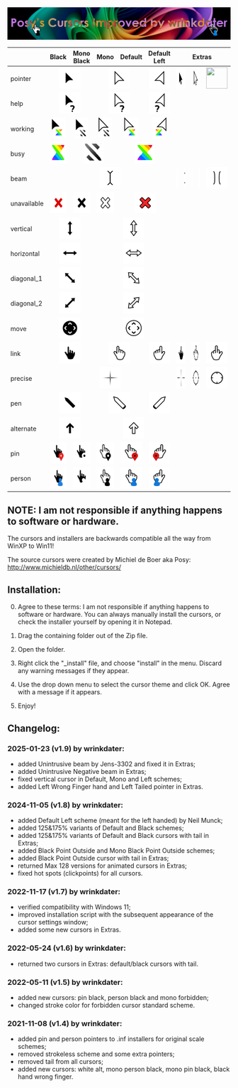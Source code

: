 <img alt="Posys Cursors Improved by wrinkdater" src="./Showcase Images/Posys Cursors Improved by wrinkdater.png" />


<table><thead>
  <tr>
    <th></th>
    <th>Black</th>
    <th>Mono<br>Black</th>
    <th>Mono</th>
    <th>Default</th>
    <th>Default<br>Left</th>
    <th colspan="5">Extras</th>
  </tr></thead>
<tbody>
  <tr>
    <td>pointer</td>
    <td colspan="2" align="center"><img src="https://raw.githubusercontent.com/wrinkdater/Posys-Cursors-Improved-by-wrinkdater/refs/heads/main/Showcase%20Images/Black%20%26%20Mono%20Black/pointer.png" width="48" height="48"></td>
    <td colspan="2" align="center"><img src="https://raw.githubusercontent.com/wrinkdater/Posys-Cursors-Improved-by-wrinkdater/refs/heads/main/Showcase%20Images/Default%20%26%20Mono/pointer.png" width="48" height="48"></td>
    <td align="center"><img src="https://raw.githubusercontent.com/wrinkdater/Posys-Cursors-Improved-by-wrinkdater/refs/heads/main/Showcase%20Images/Default%20Left/pointer.png" width="48" height="48"></td>
    <td colspan="2" align="center"><img src="https://raw.githubusercontent.com/wrinkdater/Posys-Cursors-Improved-by-wrinkdater/refs/heads/main/Showcase%20Images/Extras/Tailed%20pointers/Black%20pointer.png" width="48" height="48"></td>
    <td colspan="2" align="center"><img src="https://raw.githubusercontent.com/wrinkdater/Posys-Cursors-Improved-by-wrinkdater/refs/heads/main/Showcase%20Images/Extras/Tailed%20pointers/pointer.png" alt="Image" width="48" height="48"></td>
    <td align="center"><img src="https://raw.githubusercontent.com/wrinkdater/Posys-Cursors-Improved-by-wrinkdater/refs/heads/main/Showcase%20Images/Extras/Tailed%20pointers/Left%20Tailed%20pointer.png" width="48" height="48"></td>
  </tr>
  <tr>
    <td>help</td>
    <td colspan="2" align="center"><img src="https://raw.githubusercontent.com/wrinkdater/Posys-Cursors-Improved-by-wrinkdater/refs/heads/main/Showcase%20Images/Black%20%26%20Mono%20Black/help.png" width="48" height="48"></td>
    <td colspan="2" align="center"><img src="https://raw.githubusercontent.com/wrinkdater/Posys-Cursors-Improved-by-wrinkdater/refs/heads/main/Showcase%20Images/Default%20%26%20Mono/help.png" width="48" height="48"></td>
    <td align="center"><img src="https://raw.githubusercontent.com/wrinkdater/Posys-Cursors-Improved-by-wrinkdater/refs/heads/main/Showcase%20Images/Default%20Left/help.png" width="48" height="48"></td>
    <td colspan="5" rowspan="3"></td>
  </tr>
  <tr>
    <td>working</td>
    <td align="center"><img src="https://raw.githubusercontent.com/wrinkdater/Posys-Cursors-Improved-by-wrinkdater/refs/heads/main/Showcase%20Images/Black/working.gif" width="32" height="48"></td>
    <td align="center"><img src="https://raw.githubusercontent.com/wrinkdater/Posys-Cursors-Improved-by-wrinkdater/refs/heads/main/Showcase%20Images/Mono%20Black/working.gif" width="29" height="48"></td>
    <td align="center"><img src="https://raw.githubusercontent.com/wrinkdater/Posys-Cursors-Improved-by-wrinkdater/refs/heads/main/Showcase%20Images/Mono/working.gif" width="29" height="48"></td>
    <td align="center"><img src="https://raw.githubusercontent.com/wrinkdater/Posys-Cursors-Improved-by-wrinkdater/refs/heads/main/Showcase%20Images/Default/working.gif" width="32" height="48"></td>
    <td align="center"><img src="https://raw.githubusercontent.com/wrinkdater/Posys-Cursors-Improved-by-wrinkdater/refs/heads/main/Showcase%20Images/Default%20Left/working.gif" width="32" height="48"></td>
  </tr>
  <tr>
    <td>busy</td>
    <td align="center"><img src="https://raw.githubusercontent.com/wrinkdater/Posys-Cursors-Improved-by-wrinkdater/refs/heads/main/Showcase%20Images/Default/busy.gif" width="46" height="48"></td>
    <td colspan="2" align="center"><img src="https://raw.githubusercontent.com/wrinkdater/Posys-Cursors-Improved-by-wrinkdater/refs/heads/main/Showcase%20Images/Mono%20%26%20Mono%20Black/busy.gif" alt="Image" width="46" height="48"></td>
    <td colspan="2" align="center"><img src="https://raw.githubusercontent.com/wrinkdater/Posys-Cursors-Improved-by-wrinkdater/refs/heads/main/Showcase%20Images/Default/busy.gif" width="46" height="48"></td>
  </tr>
  <tr>
    <td>beam</td>
    <td colspan="5" align="center"><img src="https://raw.githubusercontent.com/wrinkdater/Posys-Cursors-Improved-by-wrinkdater/refs/heads/main/Showcase%20Images/beamm.png" width="48" height="48"></td>
    <td align="center"><img src="https://raw.githubusercontent.com/wrinkdater/Posys-Cursors-Improved-by-wrinkdater/refs/heads/main/Showcase%20Images/Extras/beam/Negative%20beam.png" width="48" height="48"></td>
    <td align="center"><img src="https://raw.githubusercontent.com/wrinkdater/Posys-Cursors-Improved-by-wrinkdater/refs/heads/main/Showcase%20Images/Extras/beam/Unintrusive%20beam.png" width="48" height="48"></td>
    <td align="center"><img src="https://raw.githubusercontent.com/wrinkdater/Posys-Cursors-Improved-by-wrinkdater/refs/heads/main/Showcase%20Images/Extras/beam/Unintrusive%20Negative%20beam.png" width="48" height="48"></td>
    <td align="center"><img src="https://raw.githubusercontent.com/wrinkdater/Posys-Cursors-Improved-by-wrinkdater/refs/heads/main/Showcase%20Images/Extras/beam/Free%20Center%20beam.png" width="48" height="48"></td>
    <td align="center"><img src="https://raw.githubusercontent.com/wrinkdater/Posys-Cursors-Improved-by-wrinkdater/refs/heads/main/Showcase%20Images/Extras/beam/Free%20Center%20Negative%20beam.png" width="48" height="48"></td>
  </tr>
  <tr>
    <td>unavailable</td>
    <td align="center"><img src="https://raw.githubusercontent.com/wrinkdater/Posys-Cursors-Improved-by-wrinkdater/refs/heads/main/Showcase%20Images/Black/unavailable.png" width="48" height="48"></td>
    <td align="center"><img src="https://raw.githubusercontent.com/wrinkdater/Posys-Cursors-Improved-by-wrinkdater/refs/heads/main/Showcase%20Images/Mono%20Black/unavailable.png" width="48" height="48"></td>
    <td align="center"><img src="https://raw.githubusercontent.com/wrinkdater/Posys-Cursors-Improved-by-wrinkdater/refs/heads/main/Showcase%20Images/Mono/unavailable.png" width="48" height="48"></td>
    <td colspan="2" align="center"><img src="https://raw.githubusercontent.com/wrinkdater/Posys-Cursors-Improved-by-wrinkdater/refs/heads/main/Showcase%20Images/Default/unavailable.png" width="48" height="48"></td>
    <td colspan="5" rowspan="6"></td>
  </tr>
  <tr>
    <td>vertical</td>
    <td colspan="2" align="center"><img src="https://raw.githubusercontent.com/wrinkdater/Posys-Cursors-Improved-by-wrinkdater/refs/heads/main/Showcase%20Images/Black%20%26%20Mono%20Black/vertical.png" width="48" height="48"></td>
    <td colspan="3" align="center"><img src="https://raw.githubusercontent.com/wrinkdater/Posys-Cursors-Improved-by-wrinkdater/refs/heads/main/Showcase%20Images/Default%20%26%20Mono/vertical.png" alt="Image" width="48" height="48"></td>
  </tr>
  <tr>
    <td>horizontal</td>
    <td colspan="2" align="center"><img src="https://raw.githubusercontent.com/wrinkdater/Posys-Cursors-Improved-by-wrinkdater/refs/heads/main/Showcase%20Images/Black%20%26%20Mono%20Black/horizontal.png" width="48" height="48"></td>
    <td colspan="3" align="center"><img src="https://raw.githubusercontent.com/wrinkdater/Posys-Cursors-Improved-by-wrinkdater/refs/heads/main/Showcase%20Images/Default%20%26%20Mono/horizontal.png" width="48" height="48"></td>
  </tr>
  <tr>
    <td>diagonal_1</td>
    <td colspan="2" align="center"><img src="https://raw.githubusercontent.com/wrinkdater/Posys-Cursors-Improved-by-wrinkdater/refs/heads/main/Showcase%20Images/Black%20%26%20Mono%20Black/diagonal_1.png" width="48" height="48"></td>
    <td colspan="3" align="center"><img src="https://raw.githubusercontent.com/wrinkdater/Posys-Cursors-Improved-by-wrinkdater/refs/heads/main/Showcase%20Images/Default%20%26%20Mono/diagonal_1.png" width="48" height="48"></td>
  </tr>
  <tr>
    <td>diagonal_2</td>
    <td colspan="2" align="center"><img src="https://raw.githubusercontent.com/wrinkdater/Posys-Cursors-Improved-by-wrinkdater/refs/heads/main/Showcase%20Images/Black%20%26%20Mono%20Black/diagonal_2.png" width="48" height="48"></td>
    <td colspan="3" align="center"><img src="https://raw.githubusercontent.com/wrinkdater/Posys-Cursors-Improved-by-wrinkdater/refs/heads/main/Showcase%20Images/Default%20%26%20Mono/diagonal_2.png" width="48" height="48"></td>
  </tr>
  <tr>
    <td>move</td>
    <td colspan="2" align="center"><img src="https://raw.githubusercontent.com/wrinkdater/Posys-Cursors-Improved-by-wrinkdater/refs/heads/main/Showcase%20Images/Black%20%26%20Mono%20Black/move.png" width="48" height="48"></td>
    <td colspan="3" align="center"><img src="https://raw.githubusercontent.com/wrinkdater/Posys-Cursors-Improved-by-wrinkdater/refs/heads/main/Showcase%20Images/Default%20%26%20Mono/move.png" width="48" height="48"></td>
  </tr>
  <tr>
    <td>link</td>
    <td colspan="2" align="center"><img src="https://raw.githubusercontent.com/wrinkdater/Posys-Cursors-Improved-by-wrinkdater/refs/heads/main/Showcase%20Images/Black%20%26%20Mono%20Black/link.png" width="48" height="48"></td>
    <td colspan="2" align="center"><img src="https://raw.githubusercontent.com/wrinkdater/Posys-Cursors-Improved-by-wrinkdater/refs/heads/main/Showcase%20Images/Default%20%26%20Mono/link.png" width="48" height="48"></td>
    <td align="center"><img src="https://raw.githubusercontent.com/wrinkdater/Posys-Cursors-Improved-by-wrinkdater/refs/heads/main/Showcase%20Images/Default%20Left/link_.png" width="48" height="48"></td>
    <td colspan="2" align="center"><img src="https://raw.githubusercontent.com/wrinkdater/Posys-Cursors-Improved-by-wrinkdater/refs/heads/main/Showcase%20Images/Extras/Wrong%20Finger%20link/Black%20link.png" width="48" height="48"></td>
    <td colspan="2" align="center"><img src="https://raw.githubusercontent.com/wrinkdater/Posys-Cursors-Improved-by-wrinkdater/refs/heads/main/Showcase%20Images/Extras/Wrong%20Finger%20link/link.png" width="48" height="48"></td>
    <td align="center"><img src="https://raw.githubusercontent.com/wrinkdater/Posys-Cursors-Improved-by-wrinkdater/refs/heads/main/Showcase%20Images/Extras/Wrong%20Finger%20link/Left%20link.png" alt="Image" width="48" height="48"></td>
  </tr>
  <tr>
    <td>precise</td>
    <td colspan="5" align="center"><img src="https://raw.githubusercontent.com/wrinkdater/Posys-Cursors-Improved-by-wrinkdater/refs/heads/main/Showcase%20Images/precise.png" width="48" height="48"></td>
    <td colspan="2" align="center"><img src="https://raw.githubusercontent.com/wrinkdater/Posys-Cursors-Improved-by-wrinkdater/refs/heads/main/Showcase%20Images/Extras/precise/Negative%20precise.png" width="48" height="48"></td>
    <td colspan="2" align="center"><img src="https://raw.githubusercontent.com/wrinkdater/Posys-Cursors-Improved-by-wrinkdater/refs/heads/main/Showcase%20Images/Extras/precise/precise%20v2.png" width="48" height="48"></td>
    <td align="center"><img src="https://raw.githubusercontent.com/wrinkdater/Posys-Cursors-Improved-by-wrinkdater/refs/heads/main/Showcase%20Images/Extras/precise/Negative%20precise%20v2.png" alt="Image" width="48" height="48"></td>
  </tr>
  <tr>
    <td>pen</td>
    <td colspan="2" align="center"><img src="https://raw.githubusercontent.com/wrinkdater/Posys-Cursors-Improved-by-wrinkdater/refs/heads/main/Showcase%20Images/Black%20%26%20Mono%20Black/pen.png" width="48" height="48"></td>
    <td colspan="2" align="center"><img src="https://raw.githubusercontent.com/wrinkdater/Posys-Cursors-Improved-by-wrinkdater/refs/heads/main/Showcase%20Images/Default%20%26%20Mono/pen.png" width="48" height="48"></td>
    <td align="center"><img src="https://raw.githubusercontent.com/wrinkdater/Posys-Cursors-Improved-by-wrinkdater/refs/heads/main/Showcase%20Images/Default%20Left/pen.png" width="48" height="48"></td>
    <td colspan="5" rowspan="4"></td>
  </tr>
  <tr>
    <td>alternate</td>
    <td colspan="2" align="center"><img src="https://raw.githubusercontent.com/wrinkdater/Posys-Cursors-Improved-by-wrinkdater/refs/heads/main/Showcase%20Images/Black%20%26%20Mono%20Black/alt.png" width="48" height="48"></td>
    <td colspan="3" align="center"><img src="https://raw.githubusercontent.com/wrinkdater/Posys-Cursors-Improved-by-wrinkdater/refs/heads/main/Showcase%20Images/Default%20%26%20Mono/alt.png" width="48" height="48"></td>
  </tr>
  <tr>
    <td>pin</td>
    <td align="center"><img src="https://raw.githubusercontent.com/wrinkdater/Posys-Cursors-Improved-by-wrinkdater/refs/heads/main/Showcase%20Images/Black/pin.png" width="48" height="48"></td>
    <td align="center"><img src="https://raw.githubusercontent.com/wrinkdater/Posys-Cursors-Improved-by-wrinkdater/refs/heads/main/Showcase%20Images/Mono%20Black/pin.png" width="48" height="48"></td>
    <td align="center"><img src="https://raw.githubusercontent.com/wrinkdater/Posys-Cursors-Improved-by-wrinkdater/refs/heads/main/Showcase%20Images/Mono/pin.png" width="48" height="48"></td>
    <td align="center"><img src="https://raw.githubusercontent.com/wrinkdater/Posys-Cursors-Improved-by-wrinkdater/refs/heads/main/Showcase%20Images/Default/pin.png" width="48" height="48"></td>
    <td align="center"><img src="https://raw.githubusercontent.com/wrinkdater/Posys-Cursors-Improved-by-wrinkdater/refs/heads/main/Showcase%20Images/Default%20Left/pin.png" width="48" height="48"></td>
  </tr>
  <tr>
    <td>person</td>
    <td align="center"><img src="https://raw.githubusercontent.com/wrinkdater/Posys-Cursors-Improved-by-wrinkdater/refs/heads/main/Showcase%20Images/Black/person.png" width="48" height="48"></td>
    <td align="center"><img src="https://raw.githubusercontent.com/wrinkdater/Posys-Cursors-Improved-by-wrinkdater/refs/heads/main/Showcase%20Images/Mono%20Black/person.png" width="48" height="48"></td>
    <td align="center"><img src="https://raw.githubusercontent.com/wrinkdater/Posys-Cursors-Improved-by-wrinkdater/refs/heads/main/Showcase%20Images/Mono/person.png" width="48" height="48"></td>
    <td align="center"><img src="https://raw.githubusercontent.com/wrinkdater/Posys-Cursors-Improved-by-wrinkdater/refs/heads/main/Showcase%20Images/Default/person.png" width="48" height="48"></td>
    <td align="center"><img src="https://raw.githubusercontent.com/wrinkdater/Posys-Cursors-Improved-by-wrinkdater/refs/heads/main/Showcase%20Images/Default%20Left/person.png" width="48" height="48"></td>
  </tr>
</tbody></table>


## NOTE: I am not responsible if anything happens to software or hardware.

The cursors and installers are backwards compatible all the way from WinXP to Win11!

The source cursors were created by Michiel de Boer aka Posy: http://www.michieldb.nl/other/cursors/

## Installation:

0. Agree to these terms: I am not responsible if anything happens to software or hardware.
You can always manually install the cursors, or check the installer yourself by opening it in Notepad.

1. Drag the containing folder out of the Zip file.

2. Open the folder.

3. Right click the "_install" file, and choose "install" in the menu. Discard any warning messages if they appear.

4. Use the drop down menu to select the cursor theme and click OK. Agree with a message if it appears.

5. Enjoy!

## Changelog:

### 2025-01-23 (v1.9) by wrinkdater:
- added Unintrusive beam by Jens-3302 and fixed it in Extras;
- added Unintrusive Negative beam in Extras;
- fixed vertical cursor in Default, Mono and Left schemes;
- added Left Wrong Finger hand and Left Tailed pointer in Extras.

### 2024-11-05 (v1.8) by wrinkdater:
- added Default Left scheme (meant for the left handed) by Neil Munck;
- added 125&175% variants of Default and Black schemes;
- added 125&175% variants of Default and Black cursors with tail in Extras;
- added Black Point Outside and Mono Black Point Outside schemes;
- added Black Point Outside cursor with tail in Extras;
- returned Max 128 versions for animated cursors in Extras;
- fixed hot spots (clickpoints) for all cursors.

### 2022-11-17 (v1.7) by wrinkdater:
- verified compatibility with Windows 11;
- improved installation script with the subsequent appearance of the cursor settings window;
- added some new cursors in Extras.

### 2022-05-24 (v1.6) by wrinkdater:
- returned two cursors in Extras: default/black cursors with tail.

### 2022-05-11 (v1.5) by wrinkdater:
- added new cursors: pin black, person black and mono forbidden;
- changed stroke color for forbidden cursor standard scheme.

### 2021-11-08 (v1.4) by wrinkdater: 
- added pin and person pointers to .inf installers for original scale schemes;
- removed strokeless scheme and some extra pointers;
- removed tail from all cursors;
- added new cursors: white alt, mono person black, mono pin black, black hand wrong finger.
